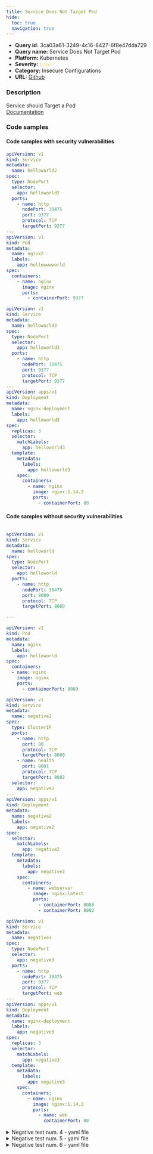 ```yaml
---
title: Service Does Not Target Pod
hide:
  toc: true
  navigation: true
---
```


<style>
  .highlight .hll {
    background-color: #ff171742;
  }
  .md-content {
    max-width: 1100px;
    margin: 0 auto;
  }
</style>

-   **Query id:** 3ca03a61-3249-4c16-8427-6f8e47dda729
-   **Query name:** Service Does Not Target Pod
-   **Platform:** Kubernetes
-   **Severity:** <span style="color:#edd57e">Low</span>
-   **Category:** Insecure Configurations
-   **URL:** [Github](https://github.com/Checkmarx/kics/tree/master/assets/queries/k8s/service_does_not_target_pod)

### Description
Service should Target a Pod<br>
[Documentation](https://kubernetes.io/docs/concepts/services-networking/service/)

### Code samples
#### Code samples with security vulnerabilities
```yaml title="Positive test num. 1 - yaml file" hl_lines="7"
apiVersion: v1
kind: Service
metadata:
  name: helloworld2
spec:
  type: NodePort
  selector:
    app: helloworld2
  ports:
    - name: http
      nodePort: 30475
      port: 9377
      protocol: TCP
      targetPort: 9377
---
apiVersion: v1
kind: Pod
metadata:
  name: nginx2
  labels:
    app: hellowwwworld
spec:
  containers:
    - name: nginx
      image: nginx
      ports:
        - containerPort: 9377

```
```yaml title="Positive test num. 2 - yaml file" hl_lines="12"
apiVersion: v1
kind: Service
metadata:
  name: helloworld3
spec:
  type: NodePort
  selector:
    app: helloworld3
  ports:
    - name: http
      nodePort: 30475
      port: 9377
      protocol: TCP
      targetPort: 9377
---
apiVersion: apps/v1
kind: Deployment
metadata:
  name: nginx-deployment
  labels:
    app: helloworld3
spec:
  replicas: 3
  selector:
    matchLabels:
      app: helloworld3
  template:
    metadata:
      labels:
        app: helloworld3
    spec:
      containers:
        - name: nginx
          image: nginx:1.14.2
          ports:
            - containerPort: 80

```


#### Code samples without security vulnerabilities
```yaml title="Negative test num. 1 - yaml file"

apiVersion: v1
kind: Service
metadata:
  name: helloworld
spec:
  type: NodePort
  selector:
    app: helloworld
  ports:
    - name: http
      nodePort: 30475
      port: 8089
      protocol: TCP
      targetPort: 8089

---

apiVersion: v1
kind: Pod
metadata:
  name: nginx
  labels:
    app: helloworld
spec:
  containers:
  - name: nginx
    image: nginx
    ports:
      - containerPort: 8089

```
```yaml title="Negative test num. 2 - yaml file"
apiVersion: v1
kind: Service
metadata:
  name: negative2
spec:
  type: ClusterIP
  ports:
    - name: http
      port: 80
      protocol: TCP
      targetPort: 8080
    - name: health
      port: 8081
      protocol: TCP
      targetPort: 8082
  selector:
    app: negative2
---
apiVersion: apps/v1
kind: Deployment
metadata:
  name: negative2
  labels:
    app: negative2
spec:
  selector:
    matchLabels:
      app: negative2
  template:
    metadata:
      labels:
        app: negative2
    spec:
      containers:
        - name: webserver
          image: nginx:latest
          ports:
            - containerPort: 8080
            - containerPort: 8082

```
```yaml title="Negative test num. 3 - yaml file"
apiVersion: v1
kind: Service
metadata:
  name: negative3
spec:
  type: NodePort
  selector:
    app: negative3
  ports:
    - name: http
      nodePort: 30475
      port: 9377
      protocol: TCP
      targetPort: web
---
apiVersion: apps/v1
kind: Deployment
metadata:
  name: nginx-deployment
  labels:
    app: negative3
spec:
  replicas: 3
  selector:
    matchLabels:
      app: negative3
  template:
    metadata:
      labels:
        app: negative3
    spec:
      containers:
        - name: nginx
          image: nginx:1.14.2
          ports:
            - name: web
              containerPort: 80

```
<details><summary>Negative test num. 4 - yaml file</summary>

```yaml
apiVersion: v1
kind: Service
metadata:
  name: negative4
spec:
  selector:
    app: negative4
    tier: backend
  ports:
  - protocol: TCP
    port: 80
    targetPort: http
---
apiVersion: apps/v1
kind: Deployment
metadata:
  name: backend
spec:
  selector:
    matchLabels:
      app: negative4
      tier: backend
      track: stable
  replicas: 3
  template:
    metadata:
      labels:
        app: negative4
        tier: backend
        track: stable
    spec:
      containers:
        - name: negative4
          image: "gcr.io/google-samples/hello-go-gke:1.0"
          ports:
            - name: http
              containerPort: 80

```
</details>
<details><summary>Negative test num. 5 - yaml file</summary>

```yaml
apiVersion: v1
kind: Service
metadata:
  name: negative5
spec:
  selector:
    app: negative5
    tier: backend
  ports:
  - protocol: TCP
    port: 80
---
apiVersion: apps/v1
kind: Deployment
metadata:
  name: backend
spec:
  selector:
    matchLabels:
      app: negative5
      tier: backend
      track: stable
  replicas: 3
  template:
    metadata:
      labels:
        app: negative5
        tier: backend
        track: stable
    spec:
      containers:
        - name: negative5
          image: "gcr.io/google-samples/hello-go-gke:1.0"
          ports:
            - name: http
              containerPort: 80

```
</details>
<details><summary>Negative test num. 6 - yaml file</summary>

```yaml
apiVersion: v1
kind: Service
metadata:
  name: helloworld
spec:
  type: NodePort
  selector:
    app: helloworld
  ports:
    - name: http
      nodePort: 30475
      port: 8089
      protocol: TCP
      targetPort: 8089
---
apiVersion: v1
kind: Pod
metadata:
  name: nginx3
  labels:
    app: helloworld
spec:
  containers:
  - name: nginx
    image: nginx
    ports:
      - containerPort: 808
---
apiVersion: v1
kind: Pod
metadata:
  name: nginx
  labels:
    app: helloworld
spec:
  containers:
  - name: nginx
    image: nginx
    ports:
      - containerPort: 8089

```
</details>
